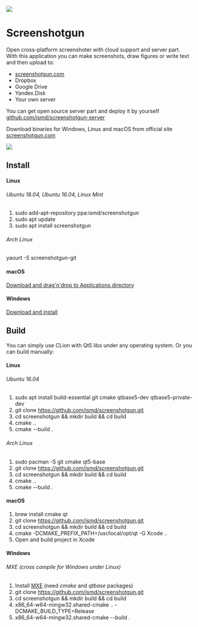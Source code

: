 ![](https://travis-ci.org/ismd/screenshotgun.svg?branch=master)

# Screenshotgun
Open cross-platform screenshoter with cloud support and server part.  
With this application you can make screenshots, draw figures or write text and then upload to:  
* [screenshotgun.com](http://screenshotgun.com)
* Dropbox
* Google Drive
* Yandex.Disk
* Your own server

You can get open source server part and deploy it by yourself [github.com/ismd/screenshotgun-server](https://github.com/ismd/screenshotgun-server)
  
Download binaries for Windows, Linux and macOS from official site [screenshotgun.com](http://screenshotgun.com)   

![](https://github.com/ismd/screenshotgun/raw/master/resources/images/readme.png "")

## Install
#### Linux
###### Ubuntu 18.04, Ubuntu 16.04, Linux Mint
1. sudo add-apt-repository ppa:ismd/screenshotgun
2. sudo apt update
3. sudo apt install screenshotgun
###### Arch Linux
yaourt -S screenshotgun-git
#### macOS
[Download and drag'n'drop to Applications directory](http://screenshotgun.com/dist/Screenshotgun.dmg)
#### Windows
[Download and install](http://screenshotgun.com/dist/ScreenshotgunInstaller.exe)

## Build
You can simply use CLion with Qt5 libs under any operating system. Or you can build manually:
#### Linux
###### Ubuntu 16.04
1. sudo apt install build-essential git cmake qtbase5-dev qtbase5-private-dev
2. git clone https://github.com/ismd/screenshotgun.git
3. cd screenshotgun && mkdir build && cd build
4. cmake ..
5. cmake --build .
###### Arch Linux
1. sudo pacman -S git cmake qt5-base
2. git clone https://github.com/ismd/screenshotgun.git
3. cd screenshotgun && mkdir build && cd build
4. cmake ..
5. cmake --build .
#### macOS
1. brew install cmake qt
2. git clone https://github.com/ismd/screenshotgun.git
3. cd screenshotgun && mkdir build && cd build
4. cmake -DCMAKE_PREFIX_PATH=/usr/local/opt/qt -G Xcode ..
5. Open and build project in Xcode
#### Windows
###### MXE (cross compile for Windows under Linux)
1. Install [MXE](http://mxe.cc/) (need _cmake_ and _qtbase_ packages)
2. git clone https://github.com/ismd/screenshotgun.git
3. cd screenshotgun && mkdir build && cd build
4. x86_64-w64-mingw32.shared-cmake .. -DCMAKE_BUILD_TYPE=Release
5. x86_64-w64-mingw32.shared-cmake --build .

